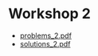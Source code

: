 # Workshop 2

+ [problems_2.pdf](https://github.com/ChrisLinn/comp90054-cheat/raw/master/workshops/2/problems_2.pdf)
+ [solutions_2.pdf](https://github.com/ChrisLinn/comp90054-cheat/raw/master/workshops/2/solutions_2.pdf)